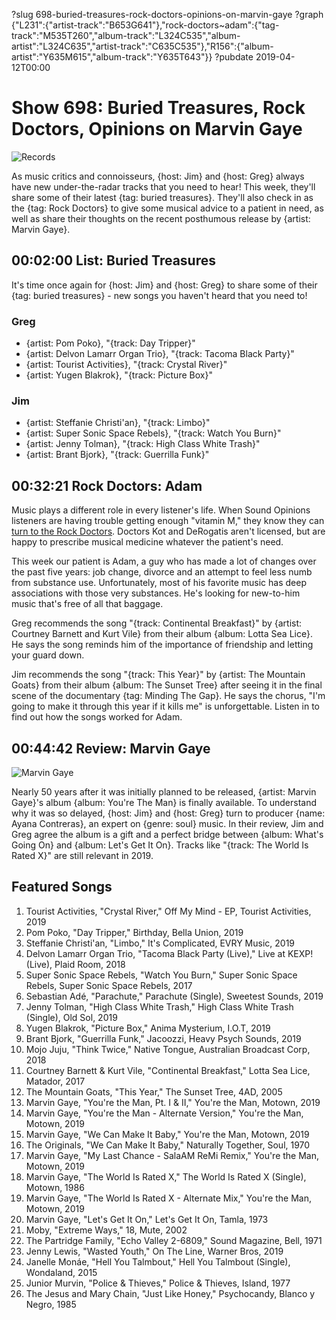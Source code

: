?slug 698-buried-treasures-rock-doctors-opinions-on-marvin-gaye
?graph {"L231":{"artist-track":"B653G641"},"rock-doctors~adam":{"tag-track":"M535T260","album-track":"L324C535","album-artist":"L324C635","artist-track":"C635C535"},"R156":{"album-artist":"Y635M615","album-track":"Y635T643"}}
?pubdate 2019-04-12T00:00

# Show 698: Buried Treasures, Rock Doctors, Opinions on Marvin Gaye

![Records](//static.soundopinions.org/images/2019/records.jpg)

As music critics and connoisseurs, {host: Jim} and {host: Greg} always have new under-the-radar tracks that you need to hear! This week, they'll share some of their latest {tag: buried treasures}. They'll also check in as the {tag: Rock Doctors} to give some musical advice to a patient in need, as well as share their thoughts on the recent posthumous release by {artist: Marvin Gaye}.


## 00:02:00 List: Buried Treasures
It's time once again for {host: Jim} and {host: Greg} to share some of their {tag: buried treasures} - new songs you haven't heard that you need to!

### Greg
- {artist: Pom Poko}, "{track: Day Tripper}"
- {artist: Delvon Lamarr Organ Trio}, "{track: Tacoma Black Party}"
- {artist: Tourist Activities}, "{track: Crystal River}"
- {artist: Yugen Blakrok}, "{track: Picture Box}"

### Jim
- {artist: Steffanie Christi'an}, "{track: Limbo}"
- {artist: Super Sonic Space Rebels}, "{track: Watch You Burn}"
- {artist: Jenny Tolman}, "{track: High Class White Trash}"
- {artist: Brant Bjork}, "{track: Guerrilla Funk}"


## 00:32:21 Rock Doctors: Adam

Music plays a different role in every listener's life. When Sound Opinions listeners are having trouble getting enough "vitamin M," they know they can [turn to the Rock Doctors](https://goo.gl/forms/jEiDbS313xZDPj7e2). Doctors Kot and DeRogatis aren't licensed, but are happy to prescribe musical medicine whatever the patient's need. 

This week our patient is Adam, a guy who has made a lot of changes over the past five years: job change, divorce and an attempt to feel less numb from substance use. Unfortunately, most of his favorite music has deep associations with those very substances. He's looking for new-to-him music that's free of all that baggage. 

Greg recommends the song "{track: Continental Breakfast}" by {artist: Courtney Barnett and Kurt Vile} from their album {album: Lotta Sea Lice}. He says the song reminds him of the importance of friendship and letting your guard down. 

Jim recommends the song "{track: This Year}" by {artist: The Mountain Goats} from their album {album: The Sunset Tree} after seeing it in the final scene of the documentary {tag: Minding The Gap}. He says the chorus, "I'm going to make it through this year if it kills me" is unforgettable. Listen in to find out how the songs worked for Adam.

## 00:44:42 Review: Marvin Gaye
![Marvin Gaye](//static.soundopinions.org/images/2019/marvin.jpg)

Nearly 50 years after it was initially planned to be released, {artist: Marvin Gaye}'s album {album: You're The Man} is finally available. To understand why it was so delayed, {host: Jim} and {host: Greg} turn to producer {name: Ayana Contreras}, an expert on {genre: soul} music. In their review, Jim and Greg agree the album is a gift and a perfect bridge between {album: What's Going On} and {album: Let's Get It On}. Tracks like "{track: The World Is Rated X}" are still relevant in 2019.

## Featured Songs
1. Tourist Activities, "Crystal River," Off My Mind - EP, Tourist Activities, 2019
1. Pom Poko, "Day Tripper," Birthday, Bella Union, 2019
1. Steffanie Christi'an, "Limbo," It's Complicated, EVRY Music, 2019
1. Delvon Lamarr Organ Trio, "Tacoma Black Party (Live)," Live at KEXP! (Live), Plaid Room, 2018
1. Super Sonic Space Rebels, "Watch You Burn," Super Sonic Space Rebels, Super Sonic Space Rebels, 2017
1. Sebastian Adé, "Parachute," Parachute (Single), Sweetest Sounds, 2019
1. Jenny Tolman, "High Class White Trash," High Class White Trash (Single), Old Sol, 2019
1. Yugen Blakrok, "Picture Box," Anima Mysterium, I.O.T, 2019
1. Brant Bjork, "Guerrilla Funk," Jacoozzi, Heavy Psych Sounds, 2019
1. Mojo Juju, "Think Twice," Native Tongue, Australian Broadcast Corp, 2018
1. Courtney Barnett & Kurt Vile, "Continental Breakfast," Lotta Sea Lice, Matador, 2017
1. The Mountain Goats, "This Year," The Sunset Tree, 4AD, 2005
1. Marvin Gaye, "You're the Man, Pt. I & II," You're the Man, Motown, 2019
1. Marvin Gaye, "You're the Man - Alternate Version," You're the Man, Motown, 2019
1. Marvin Gaye, "We Can Make It Baby," You're the Man, Motown, 2019
1. The Originals, "We Can Make It Baby," Naturally Together, Soul, 1970
1. Marvin Gaye, "My Last Chance - SalaAM ReMi Remix," You're the Man, Motown, 2019
1. Marvin Gaye, "The World Is Rated X," The World Is Rated X (Single), Motown, 1986
1. Marvin Gaye, "The World Is Rated X - Alternate Mix," You're the Man, Motown, 2019
1. Marvin Gaye, "Let's Get It On," Let's Get It On, Tamla, 1973
1. Moby, "Extreme Ways," 18, Mute, 2002
1. The Partridge Family, "Echo Valley 2-6809," Sound Magazine, Bell, 1971
1. Jenny Lewis, "Wasted Youth," On The Line, Warner Bros, 2019
1. Janelle Monáe, "Hell You Talmbout," Hell You Talmbout (Single), Wondaland, 2015
1. Junior Murvin, "Police & Thieves," Police & Thieves, Island, 1977
1. The Jesus and Mary Chain, "Just Like Honey," Psychocandy, Blanco y Negro, 1985

